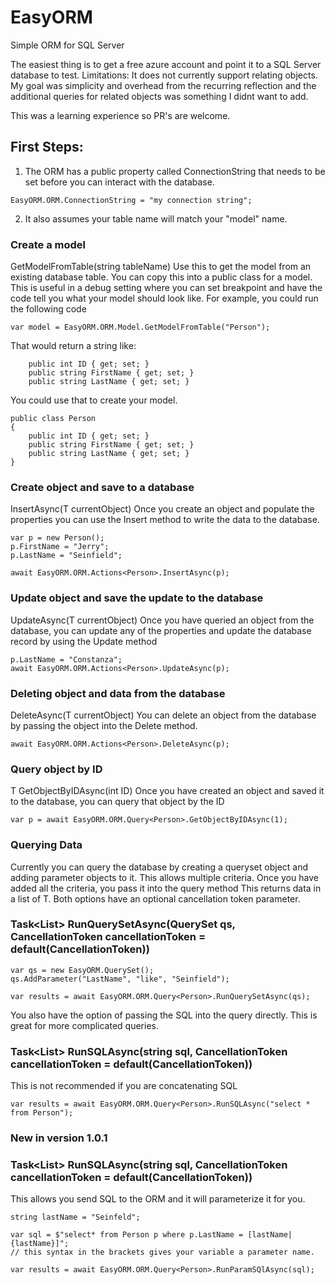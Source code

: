 # EasyORM
Simple ORM for SQL Server

The easiest thing is to get a free azure account and point it to a SQL Server database to test.
Limitations: It does not currently support relating objects. My goal was simplicity and overhead from the recurring reflection and the additional queries for related objects was something I didnt want to add.

This was a learning experience so PR's are welcome.

## First Steps:
1. The ORM has a public property called ConnectionString that needs to be set before you can interact with the database. 
```
EasyORM.ORM.ConnectionString = "my connection string";
```

2. It also assumes your table name will match your "model" name.

### Create a model
GetModelFromTable(string tableName) Use this to get the model from an existing database table. You can copy this into a public class for a model. This is useful in a debug setting where you can set breakpoint and have the code tell you what your model should look like.
For example, you could run the following code

```
var model = EasyORM.ORM.Model.GetModelFromTable("Person");
```
That would return a string like:
```
    public int ID { get; set; }
    public string FirstName { get; set; }
    public string LastName { get; set; }
```
You could use that to create your model.

```
public class Person
{
    public int ID { get; set; }
    public string FirstName { get; set; }
    public string LastName { get; set; }
}
```

### Create object and save to a database
InsertAsync(T currentObject)
Once you create an object and populate the properties you can use the Insert method to write the data to the database.
```
var p = new Person();
p.FirstName = "Jerry";
p.LastName = "Seinfield";

await EasyORM.ORM.Actions<Person>.InsertAsync(p);
```
### Update object and save the update to the database
UpdateAsync(T currentObject)
Once you have queried an object from the database, you can update any of the properties and update the database record by using the Update method

```
p.LastName = "Constanza";
await EasyORM.ORM.Actions<Person>.UpdateAsync(p);
```

### Deleting object and data from the database
DeleteAsync(T currentObject)
You can delete an object from the database by passing the object into the Delete method.
```
await EasyORM.ORM.Actions<Person>.DeleteAsync(p);
```

### Query object by ID
T GetObjectByIDAsync(int ID)
Once you have created an object and saved it to the database, you can query that object by the ID

```
var p = await EasyORM.ORM.Query<Person>.GetObjectByIDAsync(1);
```
### Querying Data

Currently you can query the database by creating a queryset object and adding parameter objects to it. This allows multiple criteria. Once you have added all the criteria, you pass it into the query method This returns data in a list of T. Both options have an optional cancellation token parameter.

### Task<List<T>> RunQuerySetAsync(QuerySet qs, CancellationToken cancellationToken = default(CancellationToken))
```
var qs = new EasyORM.QuerySet();
qs.AddParameter("LastName", "like", "Seinfield");

var results = await EasyORM.ORM.Query<Person>.RunQuerySetAsync(qs);
```

You also have the option of passing the SQL into the query directly. This is great for more complicated queries.

### Task<List<T>> RunSQLAsync(string sql, CancellationToken cancellationToken = default(CancellationToken))
This is not recommended if you are concatenating SQL

```
var results = await EasyORM.ORM.Query<Person>.RunSQLAsync("select * from Person");
```

### New in version 1.0.1

### Task<List<T>> RunSQLAsync(string sql, CancellationToken cancellationToken = default(CancellationToken))

This allows you send SQL to the ORM and it will parameterize it for you.

```
string lastName = "Seinfeld";

var sql = $"select* from Person p where p.LastName = [lastName|{lastName}]";
// this syntax in the brackets gives your variable a parameter name.

var results = await EasyORM.ORM.Query<Person>.RunParamSQlAsync(sql);
```

